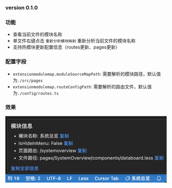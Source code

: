 ### version 0.1.0

### 功能

- 查看当前文件的模块名称
- 单文件右键点击 `重新分析模块映射` 重新分析当前文件的模块名称
- 支持热模块更新配置信息（routes更新、pages更新）

### 配置字段

- `extensionmodulemap.moduleSourceMapPath`: 需要解析的模块路径，默认值为`./src/pages`
- `extensionmodulemap.routeConfigPath`: 需要解析的路由文件，默认值为`./config/routes.ts`

### 效果

![alt text](images/image.png)
